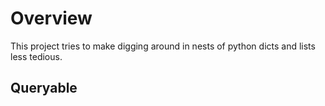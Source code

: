 Overview
========
This project tries to make digging around in nests of python dicts and lists less tedious.

Queryable
---------
```python
```